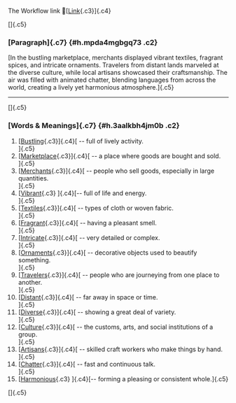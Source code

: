 The Workflow link
👏[[Link](https://www.google.com/url?q=http://www.google.com&sa=D&source=editors&ust=1755977259195578&usg=AOvVaw1lrQFjmhrhfmlyIjsB47Nk){.c3}]{.c4}

[]{.c5}

### [Paragraph]{.c7} {#h.mpda4mgbgq73 .c2}

[In the bustling marketplace, merchants displayed vibrant textiles,
fragrant spices, and intricate ornaments. Travelers from distant lands
marveled at the diverse culture, while local artisans showcased their
craftsmanship. The air was filled with animated chatter, blending
languages from across the world, creating a lively yet harmonious
atmosphere.]{.c5}

------------------------------------------------------------------------

[]{.c5}

### [Words & Meanings]{.c7} {#h.3aalkbh4jm0b .c2}

1.  [[Bustling](https://www.google.com/url?q=http://www.google.com&sa=D&source=editors&ust=1755977259196227&usg=AOvVaw3iVVbrEzJPoc87nf05HMaI){.c3}]{.c4}[ --
    full of lively activity.\
    ]{.c5}
2.  [[Marketplace](https://www.google.com/url?q=http://www.google.com&sa=D&source=editors&ust=1755977259196404&usg=AOvVaw0YvgK-gcQwEC2pMTLJtFMA){.c3}]{.c4}[ --
    a place where goods are bought and sold.\
    ]{.c5}
3.  [[Merchants](https://www.google.com/url?q=http://www.google.com&sa=D&source=editors&ust=1755977259196593&usg=AOvVaw2BcIbQxzkAAs2nf3777E7F){.c3}]{.c4}[ --
    people who sell goods, especially in large quantities.\
    ]{.c5}
4.  [[Vibrant](https://www.google.com/url?q=http://www.google.com&sa=D&source=editors&ust=1755977259196761&usg=AOvVaw3nD7JljaPgTxvbSA43K9bf){.c3}
    ]{.c4}[-- full of life and energy.\
    ]{.c5}
5.  [[Textiles](https://www.google.com/url?q=http://www.google.com&sa=D&source=editors&ust=1755977259196899&usg=AOvVaw0iaXZWvkOb8FCpZYUcB0aX){.c3}]{.c4}[ --
    types of cloth or woven fabric.\
    ]{.c5}
6.  [[Fragrant](https://www.google.com/url?q=http://www.google.com&sa=D&source=editors&ust=1755977259197009&usg=AOvVaw0fRfZUFIvYPZpmePTctDWo){.c3}]{.c4}[ --
    having a pleasant smell.\
    ]{.c5}
7.  [[Intricate](https://www.google.com/url?q=http://www.google.com&sa=D&source=editors&ust=1755977259197138&usg=AOvVaw0zRbTV7RsBiyzZLHvDhDhI){.c3}]{.c4}[ --
    very detailed or complex.\
    ]{.c5}
8.  [[Ornaments](https://www.google.com/url?q=http://www.google.com&sa=D&source=editors&ust=1755977259197240&usg=AOvVaw3RXGpej_owOhkN9Eqys7Jq){.c3}]{.c4}[ --
    decorative objects used to beautify something.\
    ]{.c5}
9.  [[Travelers](https://www.google.com/url?q=http://www.google.com&sa=D&source=editors&ust=1755977259197361&usg=AOvVaw0U7iwIRvdVZ2hvfXQAqmXV){.c3}]{.c4}[ --
    people who are journeying from one place to another.\
    ]{.c5}
10. [[Distant](https://www.google.com/url?q=http://www.google.com&sa=D&source=editors&ust=1755977259197561&usg=AOvVaw0lbhSRVwmFcRDSONOxdIwR){.c3}]{.c4}[ --
    far away in space or time.\
    ]{.c5}
11. [[Diverse](https://www.google.com/url?q=http://www.google.com&sa=D&source=editors&ust=1755977259197663&usg=AOvVaw2wMg559fE1OhJe8EcWqoRc){.c3}]{.c4}[ --
    showing a great deal of variety.\
    ]{.c5}
12. [[Culture](https://www.google.com/url?q=http://www.google.com&sa=D&source=editors&ust=1755977259197769&usg=AOvVaw0PY9-dtKLzdMNfpdIh3U5X){.c3}]{.c4}[ --
    the customs, arts, and social institutions of a group.\
    ]{.c5}
13. [[Artisans](https://www.google.com/url?q=http://www.google.com&sa=D&source=editors&ust=1755977259197891&usg=AOvVaw22pJ39kXERHtVdRENP97js){.c3}]{.c4}[ --
    skilled craft workers who make things by hand.\
    ]{.c5}
14. [[Chatter](https://www.google.com/url?q=http://www.google.com&sa=D&source=editors&ust=1755977259198102&usg=AOvVaw0hDVsqdp4XqRmJ-sR96w3z){.c3}]{.c4}[ --
    fast and continuous talk.\
    ]{.c5}
15. [[Harmonious](https://www.google.com/url?q=http://www.google.com&sa=D&source=editors&ust=1755977259198229&usg=AOvVaw37BQJJeG1ZVlSotRfT-jRf){.c3}
    ]{.c4}[-- forming a pleasing or consistent whole.]{.c5}

[]{.c5}
